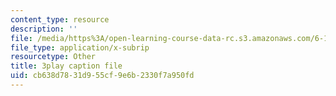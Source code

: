 ```yaml
---
content_type: resource
description: ''
file: /media/https%3A/open-learning-course-data-rc.s3.amazonaws.com/6-172-performance-engineering-of-software-systems-fall-2018/cb638d7831d955cf9e6b2330f7a950fd_L1ung0wil9Y.vtt
file_type: application/x-subrip
resourcetype: Other
title: 3play caption file
uid: cb638d78-31d9-55cf-9e6b-2330f7a950fd
---
```

